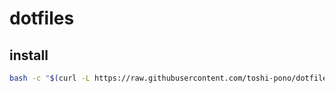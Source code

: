 # dotfiles

## install

```sh
bash -c "$(curl -L https://raw.githubusercontent.com/toshi-pono/dotfiles/main/install.sh)"
```
